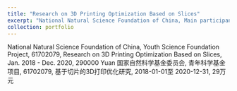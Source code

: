 ```yaml
---
title: "Research on 3D Printing Optimization Based on Slices"
excerpt: "National Natural Science Foundation of China, Main participant."
collection: portfolio
---
```


National Natural Science Foundation of China, Youth Science Foundation Project, 61702079, Research on 3D Printing Optimization Based on Slices, Jan. 2018 - Dec. 2020, 290000 Yuan
国家自然科学基金委员会, 青年科学基金项目, 61702079, 基于切片的3D打印优化研究, 2018-01-01至 2020-12-31, 29万元